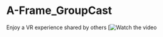 # A-Frame_GroupCast
Enjoy a VR experience shared by others
[![Watch the video](https://youtu.be/Bf_FOIoXE_o)

